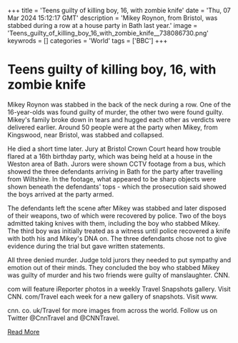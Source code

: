 +++
title = 'Teens guilty of killing boy, 16, with zombie knife'
date = 'Thu, 07 Mar 2024 15:12:17 GMT'
description = 'Mikey Roynon, from Bristol, was stabbed during a row at a house party in Bath last year.'
image = 'Teens_guilty_of_killing_boy_16_with_zombie_knife__738086730.png'
keywrods =  []
categories = 'World'
tags = ['BBC']
+++

# Teens guilty of killing boy, 16, with zombie knife

Mikey Roynon was stabbed in the back of the neck during a row.
One of the 16-year-olds was found guilty of murder, the other two were found guilty.
Mikey<bb>'s family broke down in tears and hugged each other as verdicts were delivered earlier.
Around 50 people were at the party when Mikey, from Kingswood, near Bristol, was stabbed and collapsed.

He died a short time later.
Jury at Bristol Crown Court heard how trouble flared at a 16th birthday party, which was being held at a house in the Weston area of Bath.
Jurors were shown CCTV footage from a bus, which showed the three defendants arriving in Bath for the party after travelling from Wiltshire.
In the footage, what appeared to be sharp objects were shown beneath the defendants<bb>' tops - which the prosecution said showed the boys arrived at the party armed.

The defendants left the scene after Mikey was stabbed and later disposed of their weapons, two of which were recovered by police.
Two of the boys admitted taking knives with them, including the boy who stabbed Mikey.
The third boy was initially treated as a witness until police recovered a knife with both his and Mikey<bb>'s DNA on.
The three defendants chose not to give evidence during the trial but gave written statements.

All three denied murder.
Judge told jurors they needed to put sympathy and emotion out of their minds.
They concluded the boy who stabbed Mikey was guilty of murder and his two friends were guilty of manslaughter.
CNN.

com will feature iReporter photos in a weekly Travel Snapshots gallery.
Visit CNN.
com/Travel each week for a new gallery of snapshots.
Visit www.

cnn.
co.
uk/Travel for more images from across the world.
Follow us on Twitter @CnnTravel and @CNNTravel.


[Read More](https://www.bbc.co.uk/news/uk-england-bristol-68444048)
